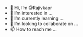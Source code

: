 - 👋 Hi, I’m @Rajivkapr
- 👀 I’m interested in ...
- 🌱 I’m currently learning ...
- 💞️ I’m looking to collaborate on ...
- 📫 How to reach me ...

<!---
Rajivkapr/Rajivkapr is a ✨ special ✨ repository because its `README.md` (this file) appears on your GitHub profile.
You can click the Preview link to take a look at your changes.
--->
